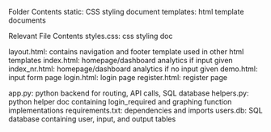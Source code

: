 Folder Contents
static: CSS styling document
templates: html template documents

Relevant File Contents
styles.css: css styling doc

layout.html: contains navigation and footer template used in other html templates
index.html: homepage/dashboard analytics if input given
index_nr.html: homepage/dashboard analytics if no input given
demo.html: input form page
login.html: login page
register.html: register page

app.py: python backend for routing, API calls, SQL database
helpers.py: python helper doc containing login_required and graphing function implementations
requirements.txt: dependencies and imports
users.db: SQL database containing user, input, and output tables
